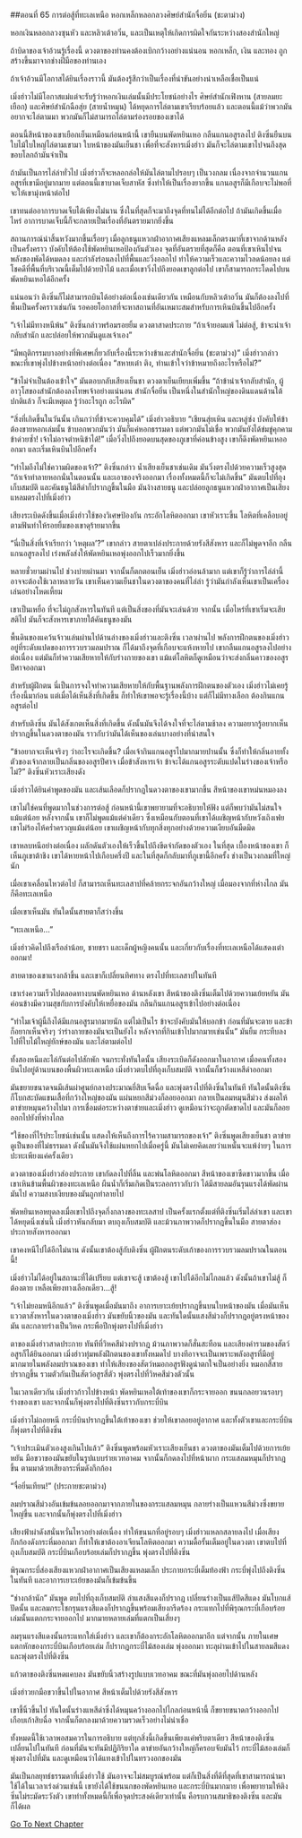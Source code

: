 ##ตอนที่ 65 การต่อสู้ที่ทะเลเหนือ
หอกเหล็กหลอกลวงศิษย์สำนักจื่อยิ่น (ชะตาม่วง)

หอกเงินหลอกลวงซุนหัว และหลิวเต้าอวิ๋น, และเป็นเหตุให้เกิดการผิดใจกันระหว่างสองสำนักใหญ่

ถ้าบิดาของเจ้าอ้วนรู้เรื่องนี้ ดวงตาของท่านคงต้องเบิกกว้างอย่างแน่นอน หอกเหล็ก, เงิน และทอง ถูกสร้างขึ้นมาจากช่างฝีมือของท่านเอง

ถ้าเจ้าอ้วนมีโอกาสได้ยินเรื่องราวนี้ มันต้องรู้สึกว่าเป็นเรื่องที่น่าขันอย่างน่าเหลือเชื่อเป็นแน่

เมิ่งฮ่าวไม่มีโอกาสแม่แต่จะรับรู้ว่าหอกเงินเล่มนั้นมีประโยชน์อย่างไร ศิษย์สำนักเฟิงหาน (สายลมยะเยือก) และศิษย์สำนักฉือสุ่ย (สายน้ำหมุน) ได้หยุดการไล่ตามเขาเรียบร้อยแล้ว และตอนนี้แม้ว่าพวกมันอยากจะไล่ตามมา พวกมันก็ไม่สามารถไล่ตามร่องรอยของเขาได้

ตอนนี้สีหน้าของเขาเยือกเย็นเหมือนก่อนหน้านี้ เขายืนบนพัดหยินเหอ กลืนแกนอสูรลงไป ติงซิ่นยืนบนใบไม้ใบใหญ่ไล่ตามเขามา ใบหน้าของมันเย็นชา เพื่อที่จะสังหารเมิ่งฮ่าว มันก็จะไล่ตามเขาไปจนถึงสุดขอบโลกถ้ามันจำเป็น

ถ้ามันเป็นการไล่ล่าทั่วไป เมิ่งฮ่าวก็จะหลอกล่อให้มันไล่ตามไปรอบๆ เป็นวงกลม เนื่องจากจำนวนแกนอสูรที่เขามีอยู่มากมาย แต่ตอนนี้เขาบาดเจ็บสาหัส ซึ่งทำให้เป็นเรื่องยากขึ้น แกนอสูรก็มีเกือบจะไม่พอที่จะให้เขามุ่งหน้าต่อไป

เขาทนต่ออาการบาดเจ็บได้เพียงไม่นาน ซึ่งในที่สุดก็จะมาถึงจุดที่ทนไม่ได้อีกต่อไป ถ้ามันเกิดขึ้นเมื่อไหร่ อาการบาดเจ็บนี้ก็จะกลายเป็นเรื่องที่อันตรายมากยิ่งขึ้น

สถานการณ์น่าสิ้นหวังมากขึ้นเรื่อยๆ เมื่อลูกธนูแหวกฝ่าอากาศเสียงแหลมเล็กตรงมาที่เขาจากด้านหลังเป็นครั้งคราว บังคับให้ต้องใช้พัดหยินเหอป้องกันตัวเอง จุดที่อันตรายที่สุดก็คือ ตอนที่เขาเหินไปจนพลังของพัดได้หมดลง และกำลังร่อนลงไปที่พื้นและวิ่งออกไป ทำให้ความเร็วและความไวลดน้อยลง แต่โชคดีที่พื้นที่บริเวณนี้เต็มไปด้วยป่าไม้ และเมื่อเขาวิ่งไปถึงยอดเขาลูกต่อไป เขาก็สามารถกระโดดไปบนพัดหยินเหอได้อีกครั้ง

แน่นอนว่า ติงซิ่นก็ไม่สามารถบินได้อย่างต่อเนื่องเช่นเดียวกัน เหมือนกับหลิวเต้าอวิ๋น มันก็ต้องลงไปที่พื้นเป็นครั้งคราวเช่นกัน รอคอยโอกาสที่จะหาสถานที่อันเหมาะสมสำหรับการเหินบินขึ้นไปอีกครั้ง

“เจ้าไม่มีทางหนีพ้น” ติงซิ่นกล่าวพร้อมรอยยิ้ม ดวงตาสาดประกาย “ถ้าเจ้ายอมแพ้ ไม่ต่อสู้, ข้าจะนำเจ้ากลับสำนัก และปล่อยให้พวกมันดูแลเจ้าเอง”

“มีพฤติกรรมบางอย่างที่พิเศษเกี่ยวกับเรื่องนี้ระหว่างข้าและสำนักจื่อยิ่น (ชะตาม่วง)” เมิ่งฮ่าวกล่าว ขณะที่เขาพุ่งไปข้างหน้าอย่างต่อเนื่อง “สหายเต๋า ติง, ท่านเข้าใจว่าข้าหมายถึงอะไรหรือไม่?”

“ข้าไม่จำเป็นต้องเข้าใจ” มันตอบกลับเสียงเย็นชา ดวงตาเย็นเยียบเพิ่มขึ้น “ถ้าข้านำเจ้ากลับสำนัก, ผู้อาวุโสของสำนักต้องลงโทษเจ้าอย่างแน่นอน สำนักจื่อยิ่น เป็นหนึ่งในสำนักใหญ่ของดินแดนด้านใต้ ปกติแล้ว ก็จะมีเหตุผล รู้ว่าอะไรถูก อะไรผิด”

“สิ่งที่เกิดขึ้นในวันนั้น เกินกว่าที่ข้าจะควบคุมได้” เมิ่งฮ่าวอธิบาย “เชียนสุ่ยเหิน และหลู่ซ่ง บังคับให้ข้าต้องขายหอกเล่มนั้น ข้าบอกพวกมันว่า มันก็แค่หอกธรรมดา แต่พวกมันไม่เชื่อ พวกมันยังได้ข่มขู่คุกคามข้าด่วยซ้ำ! เจ้าไม่อาจตำหนิข้าได้!” เมื่อวิ่งไปถึงยอดบนสุดของภูเขาที่ค่อนข้างสูง เขาก็ดึงพัดหยินเหอออกมา และเริ่มเหินบินไปอีกครั้ง

“ทำไมถึงไม่ใช่ความผิดของเจ้า?” ติงซิ่นกล่าว น้ำเสียงเย็นชาเช่นเดิม มันวิ่งตรงไปด้วยความเร็วสูงสุด “ถ้าเจ้าทำลายหอกนั่นในตอนนั้น และเอาของจริงออกมา เรื่องทั้งหมดนี้ก็จะไม่เกิดขึ้น” มันตบไปที่ถุงเก็บสมบัติ และคันธนูไม้สีดำก็ปรากฎขึ้นในมือ มันง้างสายธนู และปล่อยลูกธนูแหวกฝ่าอากาศเป็นเสียงแหลมตรงไปที่เมิ่งฮ่าว

เสียงระเบิดดังขึ้นเมื่อเมิ่งฮ่าวใช้ของวิเศษป้องกัน กระอักโลหิตออกมา เขาหัวเราะขึ้น โลหิตที่เคลือบอยู่ตามฟันทำให้รอยยิ้มของเขาดุร้ายมากขึ้น

“นี่เป็นสิ่งที่เจ้าเรียกว่า ‘เหตุผล’?” เขากล่าว สายตาเปล่งประกายด้วยรังสีสังหาร และก็ไม่พูดจาอีก กลืนแกนอสูรลงไป เร่งพลังส่งให้พัดหยินเหอพุ่งออกไปเร็วมากยิ่งขึ้น

หลายชั่วยามผ่านไป ช่วงบ่ายผ่านมา จากนั้นก็ตกตอนเย็น เมิ่งฮ่าวอ่อนล้ามาก แต่เขาก็รู้ว่าการไล่ล่านี้อาจจะต้องใช้เวลาหลายวัน เขาเห็นความเย็นชาในดวงตาของคนที่ไล่ล่า รู้ว่ามันกำลังเห็นเขาเป็นเครื่องเล่นอย่างโหดเหี้ยม

เขาเป็นเหยื่อ ที่จะไม่ถูกสังหารในทันที แต่เป็นสิ่งของที่มันจะเล่นด้วย จากนั้น เมื่อไหร่ที่เขาเริ่มจะเสียสติไป มันก็จะสังหารเขาภายใต้คันธนูของมัน

พื้นดินของแคว้นจ้าวแล่นผ่านไปด้านล่างของเมิ่งฮ่าวและติงซิ่น เวลาผ่านไป พลังการฝึกตนของเมิ่งฮ่าว อยู่ที่ระดับแปดของการรวบรวมลมปราณ ก็ได้มาถึงจุดที่เกือบจะแห้งหายไป เขากลืนแกนอสูรลงไปอย่างต่อเนื่อง แต่มันก็ทำความเสียหายให้กับร่างกายของเขา แม้แต่โลหิตก็ดูเหมือนว่าจะส่งกลิ่นคาวของอสูรปีศาจออกมา

สำหรับผู้ฝึกตน นี่เป็นการจงใจทำความเสียหายให้กับพื้นฐานพลังการฝึกตนของตัวเอง เมิ่งฮ่าวไม่เคยรู้เรื่องนี้มาก่อน แต่เมื่อได้เห็นสิ่งที่เกิดขึ้น ก็ทำให้เขาพอจะรู้เรื่องนี้บ้าง แต่ก็ไม่มีทางเลือก ต้องกินแกนอสูรต่อไป

สำหรับติงซิ่น มันได้สังเกตเห็นสิ่งที่เกิดขึ้น ดังนั้นมันจึงได้จงใจที่จะไล่ตามช้าลง ความอยากรู้อยากเห็นปรากฎขึ้นในดวงตาของมัน ราวกับว่ามันได้เห็นของเล่นบางอย่างที่น่าสนใจ

“ข้าอยากจะเห็นจริงๆ ว่าอะไรจะเกิดขึ้น? เมื่อเจ้ากินแกนอสูรไปมากมายปานนั้น ซึ่งก็ทำให้กลิ่นอายทั้งตัวของเจ้ากลายเป็นกลิ่นของอสูรปีศาจ เมื่อข้าสังหารเจ้า ข้าจะได้แกนอสูรระดับแปดในร่างของเจ้าหรือไม่?” ติงซิ่นหัวเราะเสียงดัง

เมิ่งฮ่าวได้ยินคำพูดของมัน และเส้นเลือดก็ปรากฎในดวงตาของเขามากขึ้น สีหน้าของเขาหม่นหมองลง

เขาไม่ใช่คนที่พูดมากในช่วงการต่อสู้ ก่อนหน้านี้เขาพยายามที่จะอธิบายให้ฟัง แต่ก็พบว่ามันไม่สนใจแม้แต่น้อย หลังจากนั้น เขาก็ไม่พูดแม้แต่คำเดียว ซึ่งเหมือนกับตอนที่เขาได้เผชิญหน้ากับหวังเถิงเฟย เขาไม่ร้องไห้คร่ำครวญแม้แต่น้อย เขาเผชิญหน้ากับทุกสิ่งทุกอย่างด้วยความเงียบอันมืดมิด

เขาหลบหนีอย่างต่อเนื่อง ผลักดันตัวเองให้เร็วขึ้นไปถึงขีดจำกัดของตัวเอง ในที่สุด เบื้องหน้าของเขา ก็เห็นภูเขาต้าชิง เขาได้หายหน้าไปเกือบครึ่งปี และในที่สุดก็กลับมาที่ภูเขานี้อีกครั้ง ช่างเป็นวงกลมที่ใหญ่นัก

เมื่อเขาเคลื่อนไหวต่อไป ก็สามารถเห็นทะเลสาปที่คล้ายกระจกอันกว้างใหญ่ เมื่อมองจากที่ห่างไกล มันก็คือทะเลเหนือ

เมื่อเขาเห็นมัน ทันใดนั้นสายตาก็สว่างขึ้น

“ทะเลเหนือ…”

เมิ่งฮ่าวคิดไปถึงเรือลำน้อย, ชายชรา และเด็กผู้หญิงคนนั้น และเกี่ยวกับเรื่องที่ทะเลเหนือได้แสดงเต๋าออกมา!

สายตาของเขาแรงกล้าขึ้น และเขาก็เปลี่ยนทิศทาง ตรงไปที่ทะเลสาปในทันที

เขาเร่งความเร็วไปตลอดทางบนพัดหยินเหอ ด้านหลังเขา สีหน้าของติงซิ่นเต็มไปด้วยความเย้ยหยัน มันค่อนข้างมีความสุขกับการบังคับให้เหยื่อของมัน กลืนกินแกนอสูรเข้าไปอย่างต่อเนื่อง

“ทำไมเจ้าผู้นี้ถึงได้มีแกนอสูรมากมายนัก แต่ไม่เป็นไร ข้าจะบังคับมันให้บอกข้า ก่อนที่มันจะตาย และข้าก็อยากเห็นจริงๆ ว่าร่างกายของมันจะเป็นยังไง หลังจากที่กินเข้าไปมากมายเช่นนั้น” มันยิ้ม กระทืบลงไปที่ใบไม้ใหญ่ยักษ์ของมัน และไล่ตามต่อไป

ทั้งสองหนีและไล่กันต่อไปสักพัก จนกระทั่งทันใดนั้น เสียงระเบิดก็ดังออกมาในอากาศ เมื่อคนทั้งสองบินไปอยู่ด้านบนของพื้นผิวทะเลเหนือ เมิ่งฮ่าวตบไปที่ถุงเก็บสมบัติ จากนั้นก็ขว้างแหสีดำออกมา

มันขยายขนาดจนมีเส้นผ่าศูนย์กลางประมาณยี่สิบเจ็ดฉื่อ และพุ่งตรงไปที่ติงซิ่นในทันที ทันใดนั้นติงซิ่นก็โบกสะบัดแขนเสื้อที่กว้างใหญ่ของมัน แผ่นหยกสีม่วงก็ลอยออกมา กลายเป็นลมหมุนสีม่วง ส่งผลให้ตาข่ายหมุนคว้างไปมา การเชื่อมต่อระหว่างตาข่ายและเมิ่งฮ่าว ดูเหมือนว่าจะถูกตัดขาดไป และมันก็ลอยออกไปยังที่ห่างไกล

“ใช้ของที่ไร้ประโยชน์เช่นนั้น แสดงให้เห็นถึงการไร้ความสามารถของเจ้า” ติงซิ่นพูดเสียงเย็นชา ตาข่ายดูเป็นของที่ไม่ธรรมดา ดังนั้นมันจึงใช้แผ่นหยกไปเมื่อครู่นี้ มันไม่เคยคิดเลยว่าแหนั้นจะแพ้ง่ายๆ ในการปะทะเพียงแค่ครั้งเดียว

ดวงตาของเมิ่งฮ่าวส่องประกาย เขากัดลงไปที่ลิ้น และพ่นโลหิตออกมา สีหน้าของเขาซีดขาวมากขึ้น เมื่อเขาเหินข้ามพื้นผิวของทะเลเหนือ ผืนน้ำก็เริ่มเกิดเป็นระลอกราวกับว่า ได้มีสายลมอันรุนแรงได้พัดผ่านมันไป ความสงบเงียบของมันถูกทำลายไป

พัดหยินเหอหยุดลงเมื่อเขาไปถึงจุดกึ่งกลางของทะเลสาป เป็นครั้งแรกตั้งแต่ที่ติงซิ่นเริ่มไล่ล่าเขา และเขาได้หยุดนิ่งเช่นนี้ เมิ่งฮ่าวหันกลับมา ตบถุงเก็บสมบัติ และม้วนภาพวาดก็ปรากฎขึ้นในมือ สายตาส่องประกายสังหารออกมา

เขาคงหนีไปได้อีกไม่นาน ดังนั้นเขาต้องสู้กับติงซิ่น ผู้ฝึกตนระดับเก้าของการรวบรวมลมปราณในตอนนี้!

เมิ่งฮ่าวไม่ได้อยู่ในสถานะที่ได้เปรียบ แต่เขาจะสู้ เขาต้องสู้ เขาไปได้อีกไม่ไกลแล้ว ดังนั้นถ้าเขาไม่สู้ ก็ต้องตาย เหลือเพียงทางเลือกเดียว…สู้!

“เจ้าไม่ยอมหนีอีกแล้ว” ติงซิ่นพูดเมื่อมันมาถึง อาการเยาะเย้ยปรากฎขึ้นบนใบหน้าของมัน เมื่อมันเห็นแววตาสังหารในดวงตาของเมิ่งฮ่าว มันขยับนิ้วของมัน และทันใดนั้นแสงสีม่วงก็ปรากฎอยู่ตรงหน้าของมัน และกลายร่างเป็นวิหค กระพือปีกพุ่งตรงไปที่เมิ่งฮ่าว

ตาของเมิ่งฮ่าวสาดประกาย ทันทีที่วิหคสีม่วงปรากฎ ม้วนภาพวาดก็สั่นสะทือน และเสียงคำรามของสัตว์อสูรก็ได้ยินออกมา เมิ่งฮ่าวทุ่มพลังฝึกตนของเขาทั้งหมดไป บางทีอาจจะเป็นเพราะพลังอสูรที่มีอยู่มากมายในพลังลมปราณของเขา ทำให้เสียงของสัตว์หมอกอสูรฟังดูน่าตกใจเป็นอย่างยิ่ง หมอกสี่สายปรากฎขึ้น รวมตัวกันเป็นสัตว์อสูรสี่ตัว พุ่งตรงไปที่วิหคสีม่วงตัวนั้น

ในเวลาเดียวกัน เมิ่งฮ่าวก้าวไปข้างหน้า พัดหยินเหอใต้เท้าของเขาก็กระจายออก ขนนกลอยวนรอบๆ ร่างของเขา และจากนั้นก็พุ่งตรงไปที่ติงซิ่นราวกับกระบี่บิน

เมิ่งฮ่าวไม่ถอยหนี กระบี่บินปรากฎขึ้นใต้เท้าของเขา ช่วยให้เขาลอยอยู่อากาศ และทั้งตัวเขาและกระบี่บินก็พุ่งตรงไปที่ติงซิ่น

“เจ้าประเมินตัวเองสูงเกินไปแล้ว” ติงซิ่นพูดพร้อมหัวเราะเสียงเย็นชา ดวงตาของมันเต็มไปด้วยการเย้ยหยัน มือขวาของมันขยับในรูปแบบร่ายเวทอาคม จากนั้นก็กดลงไปที่หน้าผาก กระแสลมหมุนก็ปรากฎขึ้น ตามมาด้วยเสียงกระหึ่มดังกึกก้อง

“จื่อยิ่นเทียน!” (ประกายชะตาม่วง)

ลมปราณสีม่วงอันเข้มข้นลอยออกมาจากภายในของกระแสลมหมุน กลายร่างเป็นแหวนสีม่วงซึ่งขยายใหญ่ขึ้น และจากนั้นก็พุ่งตรงไปที่เมิ่งฮ่าว

เสียงฟ้าผ่าดังสนั่นหวั่นไหวอย่างต่อเนื่อง ทำให้ขนนกที่อยู่รอบๆ เมิ่งฮ่าวแหลกสลายลงไป เมื่อเสียงกึกก้องดังกระหึ่มออกมา ก็ทำให้เขาต้องอาเจียนโลหิตออกมา ความดื้อรั้นเต็มอยู่ในดวงตา เขาตบไปที่ถุงเก็บสมบัติ กระบี่บินเกือบร้อยเล่มก็ปรากฎขึ้น พุ่งตรงไปที่ติงซิ่น

พิรุณกระบี่ส่องเสียงแหวกฝ่าอากาศเป็นเสียงแหลมเล็ก ประกายกระบี่เต็มท้องฟ้า กระบี่พุ่งไปถึงติงซิ่นในทันที และอาการเยาะเย้ยของมันก็เข้มข้นขึ้น

“ช่างกล้านัก” มันพูด ตบไปที่ถุงเก็บสมบัติ ลำแสงสีแดงก็ปรากฎ เปลี่ยนร่างเป็นแส้ปัดสีแดง มันโบกแส้ปัดนั้น และลมกระโชกรุนแรงสีแดงก็ปรากฎขึ้นพร้อมเสียงกรีดร้อง กระแทกไปที่พิรุณกระบี่เกือบร้อยเล่มนั้นแตกกระจายออกไป มากมายหลายเล่มที่แตกเป็นเสี่ยงๆ

ลมรุนแรงสีแดงนั้นกระแทกใส่เมิ่งฮ่าว และเขาก็ต้องกระอักโลหิตออกมาอีก แต่จากนั้น ภายในเศษแตกหักของกระบี่บินเกือบร้อยเล่ม ก็ปรากฎกระบี่ไม้สองเล่ม พุ่งออกมา ทะลุผ่านเข้าไปในสายลมสีแดง และพุ่งตรงไปที่ติงซิ่น

แก้วตาของติงซิ่นหดแคบลง มันขยับนิ้วสร้างรูปแบบเวทอาคม ขณะที่มันพุ่งถอยไปด้านหลัง

เมิ่งฮ่าวยกมือขวาขึ้นไปในอากาศ สีหน้าเต็มไปด้วยรังสีสังหาร

เขาชี้นิ้วขึ้นไป ทันใดนั้นร่างแหสีดำซึ่งได้หมุนคว้างออกไปไกลก่อนหน้านี้ ก็ขยายขนาดกว้างออกไปเกือบเก้าสิบฉื่อ จากนั้นก็ตกลงมาด้วยความรวดเร็วอย่างไม่น่าเชื่อ

ทั้งหมดนี้ใช้เวลาพอสมควรในการอธิบาย แต่ทุกสิ่งนี้เกิดขึ้นเพียงแค่พริบตาเดียว สีหน้าของติงซิ่นเปลี่ยนไปในทันที ก่อนที่มันจะทันมีปฏิกิริยาใด ตาข่ายอันกว้างใหญ่ก็ครอบจับมันไว้ กระบี่ไม้สองเล่มก็พุ่งตรงไปที่มัน และดูเหมือนว่าได้แทงเข้าไปในทรวงอกของมัน

มันเป็นกลยุทธ์ธรรมดาที่เมิ่งฮ่าวใช้ มันอาจจะไม่สมบูรณ์พร้อม แต่ก็เป็นสิ่งที่ดีที่สุดที่เขาสามารถนำมาใช้ได้ในเวลาเร่งด่วนเช่นนี้ เขายังได้ใช้ขนนกของพัดหยินเหอ และกระบี่บินมากมาย เพื่อพยายามให้ติงซิ่นไม่ระมัดระวังตัว เขาทำทั้งหมดนี้ก็เพื่อจุดประสงค์เดียวเท่านั้น คือรบกวนสมาธิของติงซิ่น และมันก็ได้ผล


[Go To Next Chapter]( ./66.md)